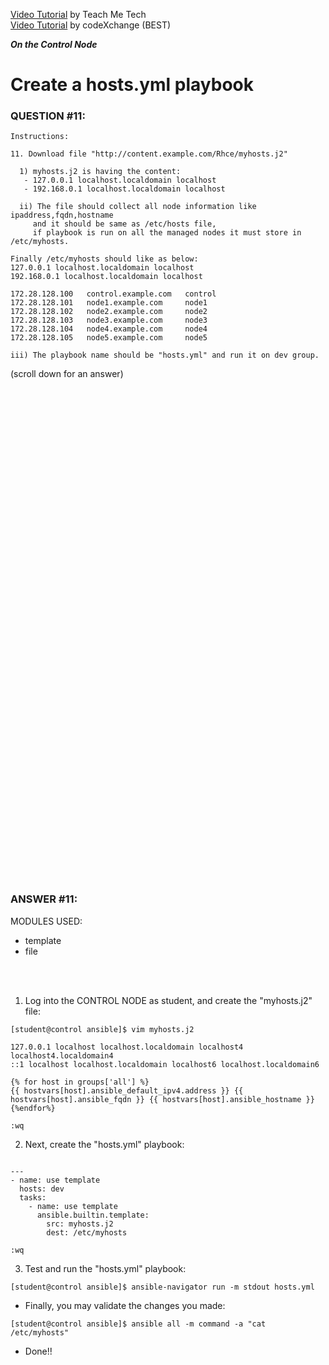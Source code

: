 <a href="https://www.youtube.com/watch?v=Oxd2Zuuv9Cs&list=PLYB6dfdhWDePZf4fd4YgGGtSX_vHKv5vz&index=14">Video Tutorial</a> by Teach Me Tech \
<a href="https://www.youtube.com/watch?v=yGJfoLGaN0E&list=PLL_setXLS0tiYMipvQI4oUGkJwhOhn42J&index=11">Video Tutorial</a> by codeXchange (BEST)

***On the Control Node***

# Create a hosts.yml playbook
### QUESTION #11:
```
Instructions:

11. Download file "http://content.example.com/Rhce/myhosts.j2"

  1) myhosts.j2 is having the content:
   - 127.0.0.1 localhost.localdomain localhost
   - 192.168.0.1 localhost.localdomain localhost

  ii) The file should collect all node information like ipaddress,fqdn,hostname
     and it should be same as /etc/hosts file,
     if playbook is run on all the managed nodes it must store in /etc/myhosts.

Finally /etc/myhosts should like as below:
127.0.0.1 localhost.localdomain localhost
192.168.0.1 localhost.localdomain localhost

172.28.128.100   control.example.com   control
172.28.128.101   node1.example.com     node1
172.28.128.102   node2.example.com     node2
172.28.128.103   node3.example.com     node3
172.28.128.104   node4.example.com     node4
172.28.128.105   node5.example.com     node5

iii) The playbook name should be "hosts.yml" and run it on dev group.
```

(scroll down for an answer)
<br/><br/><br/><br/><br/><br/><br/><br/><br/><br/><br/><br/><br/><br/><br/><br/><br/><br/><br/><br/><br/><br/><br/><br/>
<br/><br/><br/><br/><br/><br/><br/><br/><br/><br/><br/><br/><br/><br/><br/><br/><br/><br/><br/><br/><br/><br/><br/><br/>

### ANSWER #11:
MODULES USED:
- template
- file

</br></br>

1) Log into the CONTROL NODE as student, and create the "myhosts.j2" file:
```
[student@control ansible]$ ﻿vim myhosts.j2

127.0.0.1 localhost localhost.localdomain localhost4 localhost4.localdomain4
::1 localhost localhost.localdomain localhost6 localhost.localdomain6

{% for host in groups['all'] %}
{{ hostvars[host].ansible_default_ipv4.address }} {{ hostvars[host].ansible_fqdn }} {{ hostvars[host].ansible_hostname }}
{%endfor%}

:wq
```

2) Next, create the "hosts.yml" playbook:
```

---
- name: use template
  hosts: dev
  tasks:
    - name: use template
      ansible.builtin.template:
        src: myhosts.j2
        dest: /etc/myhosts

:wq
```

3) Test and run the "hosts.yml" playbook:
```
[student@control ansible]$ ansible-navigator run -m stdout hosts.yml
```

* Finally, you may validate the changes you made:
```
[student@control ansible]$ ansible all -m command -a "cat /etc/myhosts"
```

* Done!!
